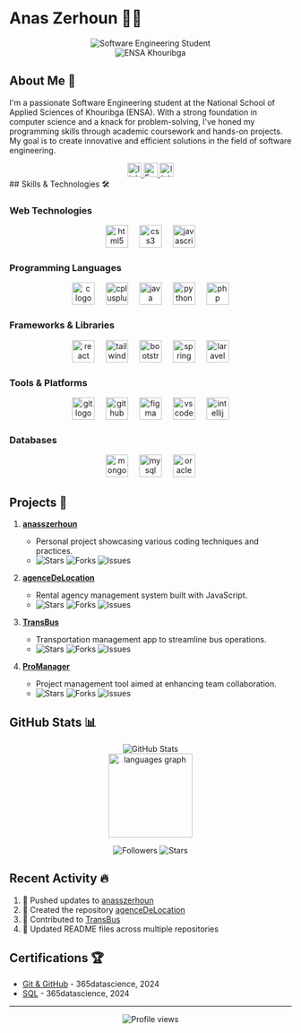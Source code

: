 # Anas Zerhoun 👨‍💻

<div align="center">
  <img src="https://img.shields.io/badge/-Software%20Engineering%20Student-blue?style=for-the-badge" alt="Software Engineering Student"/>
  <br>
  <img src="https://img.shields.io/badge/-ENSA%20Khouribga-orange?style=flat-square" alt="ENSA Khouribga"/>  
</div>

## About Me 🚀

I'm a passionate Software Engineering student at the National School of Applied Sciences of Khouribga (ENSA). With a strong foundation in computer science and a knack for problem-solving, I've honed my programming skills through academic coursework and hands-on projects. My goal is to create innovative and efficient solutions in the field of software engineering.

<div align="center">
    <a href="https://anaszerhoun.vercel.app" target="_blank" >
    <img src="https://img.shields.io/static/v1?message=Portfolio&logo=linkedin&label=&color=0077B5&logoColor=white&labelColor=&style=for-the-badge" height="25" alt="linkedin logo"  />
  </a>
  <a href="mailto:anasszerhoun2019@gmail.com">
    <img src="https://img.shields.io/badge/-Email-D14836?style=for-the-badge&logo=gmail&logoColor=white" height="25" alt="Email" />
  </a>
  <a href="https://www.linkedin.com/in/anas-zerhoun/" target="_blank">
    <img src="https://img.shields.io/static/v1?message=LinkedIn&logo=linkedin&label=&color=0077B5&logoColor=white&labelColor=&style=for-the-badge" height="25" alt="linkedin logo"  />
  </a>
  
</div>
## Skills & Technologies 🛠️



### Web Technologies
<div align="center">
  <img src="https://cdn.jsdelivr.net/gh/devicons/devicon/icons/html5/html5-original.svg" height="40" alt="html5 logo"  />
  <img width="12" />
  <img src="https://cdn.jsdelivr.net/gh/devicons/devicon/icons/css3/css3-original.svg" height="40" alt="css3 logo"  />
  <img width="12" />
  <img src="https://cdn.jsdelivr.net/gh/devicons/devicon/icons/javascript/javascript-original.svg" height="40" alt="javascript logo"  />
</div>

### Programming Languages
<div align="center">
  <img src="https://cdn.jsdelivr.net/gh/devicons/devicon/icons/c/c-original.svg" height="40" alt="c logo"  />
  <img width="12" />
  <img src="https://cdn.jsdelivr.net/gh/devicons/devicon/icons/cplusplus/cplusplus-original.svg" height="40" alt="cplusplus logo"  />
  <img width="12" />
  <img src="https://cdn.jsdelivr.net/gh/devicons/devicon/icons/java/java-original.svg" height="40" alt="java logo"  />
  <img width="12" />
  <img src="https://cdn.jsdelivr.net/gh/devicons/devicon/icons/python/python-original.svg" height="40" alt="python logo"  />
  <img width="12" />
  <img src="https://cdn.jsdelivr.net/gh/devicons/devicon/icons/php/php-original.svg" height="40" alt="php logo"  />
</div>

### Frameworks & Libraries
<div align="center">
  <img src="https://cdn.jsdelivr.net/gh/devicons/devicon/icons/react/react-original.svg" height="40" alt="react logo"  />
  <img width="12" />
  <img src="https://cdn.jsdelivr.net/gh/devicons/devicon/icons/tailwindcss/tailwindcss-original-wordmark.svg" height="40" alt="tailwindcss logo"  />
  <img width="12" />
  <img src="https://cdn.jsdelivr.net/gh/devicons/devicon/icons/bootstrap/bootstrap-original.svg" height="40" alt="bootstrap logo"  />
  <img width="12" />
  <img src="https://cdn.jsdelivr.net/gh/devicons/devicon/icons/spring/spring-original.svg" height="40" alt="spring logo"  />
  <img width="12" />
  <img src="https://cdn.jsdelivr.net/gh/devicons/devicon/icons/laravel/laravel-original.svg" height="40" alt="laravel logo"  />
</div>

### Tools & Platforms
<div align="center">
  <img src="https://cdn.jsdelivr.net/gh/devicons/devicon/icons/git/git-original.svg" height="40" alt="git logo"  />
  <img width="12" />
  <img src="https://cdn.jsdelivr.net/gh/devicons/devicon/icons/github/github-original.svg" height="40" alt="github logo"  />
  <img width="12" />
  <img src="https://cdn.jsdelivr.net/gh/devicons/devicon/icons/figma/figma-original.svg" height="40" alt="figma logo"  />
  <img width="12" />
  <img src="https://cdn.jsdelivr.net/gh/devicons/devicon/icons/vscode/vscode-original.svg" height="40" alt="vscode logo"  />
  <img width="12" />
  <img src="https://cdn.jsdelivr.net/gh/devicons/devicon/icons/intellij/intellij-original.svg" height="40" alt="intellij logo"  />
</div>

### Databases
<div align="center">
  <img src="https://cdn.jsdelivr.net/gh/devicons/devicon/icons/mongodb/mongodb-original.svg" height="40" alt="mongodb logo"  />
  <img width="12" />
  <img src="https://cdn.jsdelivr.net/gh/devicons/devicon/icons/mysql/mysql-original.svg" height="40" alt="mysql logo"  />
  <img width="12" />
  <img src="https://cdn.jsdelivr.net/gh/devicons/devicon/icons/oracle/oracle-original.svg" height="40" alt="oracle logo"  />
</div>

## Projects 💼

1. [**anasszerhoun**](https://github.com/anasszerhoun/anasszerhoun) 
   - Personal project showcasing various coding techniques and practices.
   - <img src="https://img.shields.io/github/stars/anasszerhoun/anasszerhoun?style=social" alt="Stars"> <img src="https://img.shields.io/github/forks/anasszerhoun/anasszerhoun?style=social" alt="Forks"> <img src="https://img.shields.io/github/issues/anasszerhoun/anasszerhoun?style=social" alt="Issues">

2. [**agenceDeLocation**](https://github.com/anasszerhoun/agenceDeLocation) 
   - Rental agency management system built with JavaScript.
   - <img src="https://img.shields.io/github/stars/anasszerhoun/agenceDeLocation?style=social" alt="Stars"> <img src="https://img.shields.io/github/forks/anasszerhoun/agenceDeLocation?style=social" alt="Forks"> <img src="https://img.shields.io/github/issues/anasszerhoun/agenceDeLocation?style=social" alt="Issues">

3. [**TransBus**](https://github.com/anasszerhoun/TransBus) 
   - Transportation management app to streamline bus operations.
   - <img src="https://img.shields.io/github/stars/anasszerhoun/TransBus?style=social" alt="Stars"> <img src="https://img.shields.io/github/forks/anasszerhoun/TransBus?style=social" alt="Forks"> <img src="https://img.shields.io/github/issues/anasszerhoun/TransBus?style=social" alt="Issues">

4. [**ProManager**](https://github.com/anasszerhoun/ProManager) 
   - Project management tool aimed at enhancing team collaboration.
   - <img src="https://img.shields.io/github/stars/anasszerhoun/ProManager?style=social" alt="Stars"> <img src="https://img.shields.io/github/forks/anasszerhoun/ProManager?style=social" alt="Forks"> <img src="https://img.shields.io/github/issues/anasszerhoun/ProManager?style=social" alt="Issues">

## GitHub Stats 📊

<div align="center">
  <img src="https://github-readme-stats.vercel.app/api?username=anasszerhoun&show_icons=true&theme=radical" alt="GitHub Stats" />
  <br>
  <img src="https://github-readme-stats.vercel.app/api/top-langs?username=anasszerhoun&locale=en&hide_title=false&layout=compact&card_width=320&langs_count=5&theme=dracula&hide_border=false&order=2" height="150" alt="languages graph"  />
</div>

<p align="center">
  <img src="https://img.shields.io/github/followers/anasszerhoun?style=social" alt="Followers">
  <img src="https://img.shields.io/github/stars/anasszerhoun?style=social" alt="Stars">
</p>

## Recent Activity 🔥

<!--START_SECTION:activity-->
1. 🔨 Pushed updates to [anasszerhoun](https://github.com/anasszerhoun/anasszerhoun)
2. 🎉 Created the repository [agenceDeLocation](https://github.com/anasszerhoun/agenceDeLocation)
3. 🤝 Contributed to [TransBus](https://github.com/anasszerhoun/TransBus)
4. 📝 Updated README files across multiple repositories
<!--END_SECTION:activity-->

## Certifications 🏆


- [Git & GitHub](https://learn.365datascience.com/certificates/CC-F4DE5EC7AD/) - 365datascience, 2024
- [SQL](https://learn.365datascience.com/certificates/CC-02B3C28F54/) - 365datascience, 2024

---

<div align="center">
  <img src="https://komarev.com/ghpvc/?username=anasszerhoun&style=flat-square&color=blue" alt="Profile views"/>
</div>

